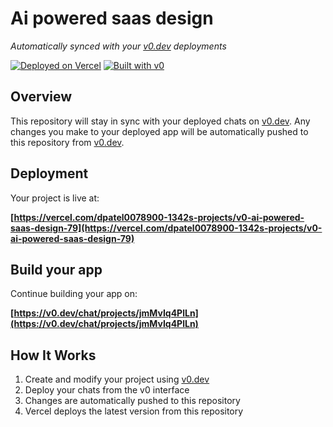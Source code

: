 # Ai powered saas design

*Automatically synced with your [v0.dev](https://v0.dev) deployments*

[![Deployed on Vercel](https://img.shields.io/badge/Deployed%20on-Vercel-black?style=for-the-badge&logo=vercel)](https://vercel.com/dpatel0078900-1342s-projects/v0-ai-powered-saas-design-79)
[![Built with v0](https://img.shields.io/badge/Built%20with-v0.dev-black?style=for-the-badge)](https://v0.dev/chat/projects/jmMvIq4PlLn)

## Overview

This repository will stay in sync with your deployed chats on [v0.dev](https://v0.dev).
Any changes you make to your deployed app will be automatically pushed to this repository from [v0.dev](https://v0.dev).

## Deployment

Your project is live at:

**[https://vercel.com/dpatel0078900-1342s-projects/v0-ai-powered-saas-design-79](https://vercel.com/dpatel0078900-1342s-projects/v0-ai-powered-saas-design-79)**

## Build your app

Continue building your app on:

**[https://v0.dev/chat/projects/jmMvIq4PlLn](https://v0.dev/chat/projects/jmMvIq4PlLn)**

## How It Works

1. Create and modify your project using [v0.dev](https://v0.dev)
2. Deploy your chats from the v0 interface
3. Changes are automatically pushed to this repository
4. Vercel deploys the latest version from this repository
